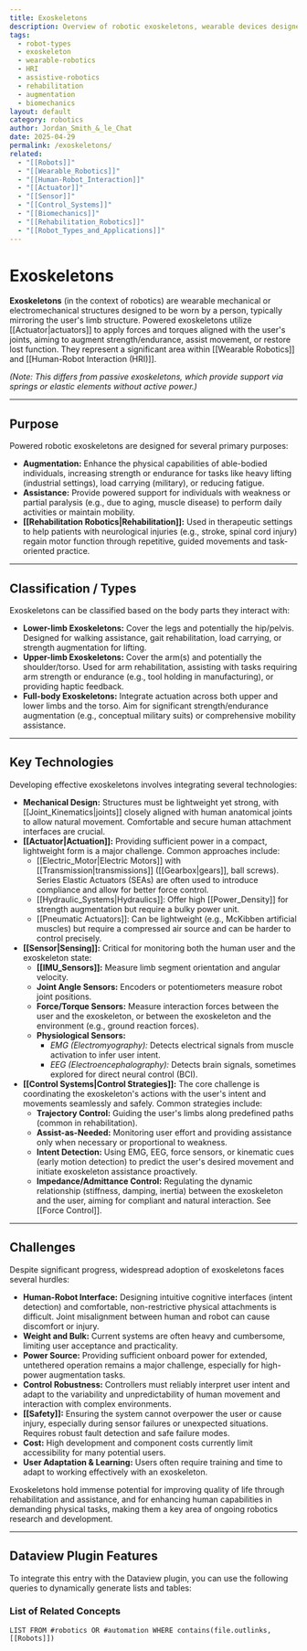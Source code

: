 ```yaml
---
title: Exoskeletons
description: Overview of robotic exoskeletons, wearable devices designed to augment, assist, or restore human physical capabilities.
tags:
  - robot-types
  - exoskeleton
  - wearable-robotics
  - HRI
  - assistive-robotics
  - rehabilitation
  - augmentation
  - biomechanics
layout: default
category: robotics
author: Jordan_Smith_&_le_Chat
date: 2025-04-29
permalink: /exoskeletons/
related:
  - "[[Robots]]"
  - "[[Wearable_Robotics]]"
  - "[[Human-Robot_Interaction]]"
  - "[[Actuator]]"
  - "[[Sensor]]"
  - "[[Control_Systems]]"
  - "[[Biomechanics]]"
  - "[[Rehabilitation_Robotics]]"
  - "[[Robot_Types_and_Applications]]"
---
```


# Exoskeletons

**Exoskeletons** (in the context of robotics) are wearable mechanical or electromechanical structures designed to be worn by a person, typically mirroring the user's limb structure. Powered exoskeletons utilize [[Actuator|actuators]] to apply forces and torques aligned with the user's joints, aiming to augment strength/endurance, assist movement, or restore lost function. They represent a significant area within [[Wearable Robotics]] and [[Human-Robot Interaction (HRI)]].

*(Note: This differs from passive exoskeletons, which provide support via springs or elastic elements without active power.)*

---

## Purpose

Powered robotic exoskeletons are designed for several primary purposes:

* **Augmentation:** Enhance the physical capabilities of able-bodied individuals, increasing strength or endurance for tasks like heavy lifting (industrial settings), load carrying (military), or reducing fatigue.
* **Assistance:** Provide powered support for individuals with weakness or partial paralysis (e.g., due to aging, muscle disease) to perform daily activities or maintain mobility.
* **[[Rehabilitation Robotics|Rehabilitation]]:** Used in therapeutic settings to help patients with neurological injuries (e.g., stroke, spinal cord injury) regain motor function through repetitive, guided movements and task-oriented practice.

---

## Classification / Types

Exoskeletons can be classified based on the body parts they interact with:

* **Lower-limb Exoskeletons:** Cover the legs and potentially the hip/pelvis. Designed for walking assistance, gait rehabilitation, load carrying, or strength augmentation for lifting.
* **Upper-limb Exoskeletons:** Cover the arm(s) and potentially the shoulder/torso. Used for arm rehabilitation, assisting with tasks requiring arm strength or endurance (e.g., tool holding in manufacturing), or providing haptic feedback.
* **Full-body Exoskeletons:** Integrate actuation across both upper and lower limbs and the torso. Aim for significant strength/endurance augmentation (e.g., conceptual military suits) or comprehensive mobility assistance.

---

## Key Technologies

Developing effective exoskeletons involves integrating several technologies:

* **Mechanical Design:** Structures must be lightweight yet strong, with [[Joint_Kinematics|joints]] closely aligned with human anatomical joints to allow natural movement. Comfortable and secure human attachment interfaces are crucial.
* **[[Actuator|Actuation]]:** Providing sufficient power in a compact, lightweight form is a major challenge. Common approaches include:
    * [[Electric_Motor|Electric Motors]] with [[Transmission|transmissions]] ([[Gearbox|gears]], ball screws). Series Elastic Actuators (SEAs) are often used to introduce compliance and allow for better force control.
    * [[Hydraulic_Systems|Hydraulics]]: Offer high [[Power_Density]] for strength augmentation but require a bulky power unit.
    * [[Pneumatic Actuators]]: Can be lightweight (e.g., McKibben artificial muscles) but require a compressed air source and can be harder to control precisely.
* **[[Sensor|Sensing]]:** Critical for monitoring both the human user and the exoskeleton state:
    * **[[IMU_Sensors]]:** Measure limb segment orientation and angular velocity.
    * **Joint Angle Sensors:** Encoders or potentiometers measure robot joint positions.
    * **Force/Torque Sensors:** Measure interaction forces between the user and the exoskeleton, or between the exoskeleton and the environment (e.g., ground reaction forces).
    * **Physiological Sensors:**
        * *EMG (Electromyography):* Detects electrical signals from muscle activation to infer user intent.
        * *EEG (Electroencephalography):* Detects brain signals, sometimes explored for direct neural control (BCI).
* **[[Control Systems|Control Strategies]]:** The core challenge is coordinating the exoskeleton's actions with the user's intent and movements seamlessly and safely. Common strategies include:
    * **Trajectory Control:** Guiding the user's limbs along predefined paths (common in rehabilitation).
    * **Assist-as-Needed:** Monitoring user effort and providing assistance only when necessary or proportional to weakness.
    * **Intent Detection:** Using EMG, EEG, force sensors, or kinematic cues (early motion detection) to predict the user's desired movement and initiate exoskeleton assistance proactively.
    * **Impedance/Admittance Control:** Regulating the dynamic relationship (stiffness, damping, inertia) between the exoskeleton and the user, aiming for compliant and natural interaction. See [[Force Control]].

---

## Challenges

Despite significant progress, widespread adoption of exoskeletons faces several hurdles:

* **Human-Robot Interface:** Designing intuitive cognitive interfaces (intent detection) and comfortable, non-restrictive physical attachments is difficult. Joint misalignment between human and robot can cause discomfort or injury.
* **Weight and Bulk:** Current systems are often heavy and cumbersome, limiting user acceptance and practicality.
* **Power Source:** Providing sufficient onboard power for extended, untethered operation remains a major challenge, especially for high-power augmentation tasks.
* **Control Robustness:** Controllers must reliably interpret user intent and adapt to the variability and unpredictability of human movement and interaction with complex environments.
* **[[Safety]]:** Ensuring the system cannot overpower the user or cause injury, especially during sensor failures or unexpected situations. Requires robust fault detection and safe failure modes.
* **Cost:** High development and component costs currently limit accessibility for many potential users.
* **User Adaptation & Learning:** Users often require training and time to adapt to working effectively with an exoskeleton.

Exoskeletons hold immense potential for improving quality of life through rehabilitation and assistance, and for enhancing human capabilities in demanding physical tasks, making them a key area of ongoing robotics research and development.

---

## Dataview Plugin Features

To integrate this entry with the Dataview plugin, you can use the following queries to dynamically generate lists and tables:

### List of Related Concepts

```dataview
LIST FROM #robotics OR #automation WHERE contains(file.outlinks, [[Robots]])